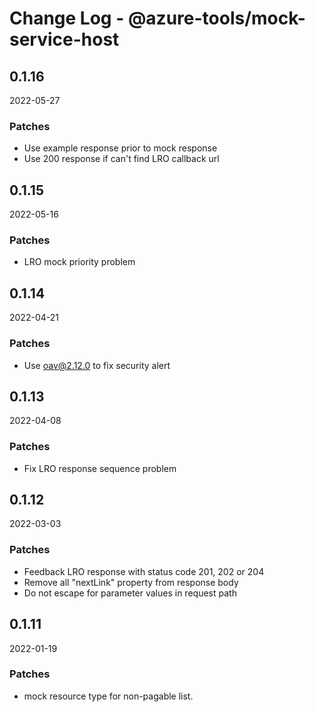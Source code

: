 # Change Log - @azure-tools/mock-service-host

## 0.1.16
2022-05-27

### Patches

- Use example response prior to mock response
- Use 200 response if can't find LRO callback url

## 0.1.15
2022-05-16

### Patches

- LRO mock priority problem

## 0.1.14
2022-04-21

### Patches

- Use oav@2.12.0 to fix security alert

## 0.1.13
2022-04-08

### Patches

- Fix LRO response sequence problem

## 0.1.12
2022-03-03

### Patches

- Feedback LRO response with status code 201, 202 or 204
- Remove all "nextLink" property from response body
- Do not escape for parameter values in request path

## 0.1.11
2022-01-19

### Patches

- mock resource type for non-pagable list.

